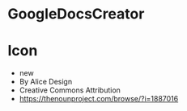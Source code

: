 # GoogleDocsCreator

# Icon

- new 
- By Alice Design 
- Creative Commons Attribution
- https://thenounproject.com/browse/?i=1887016